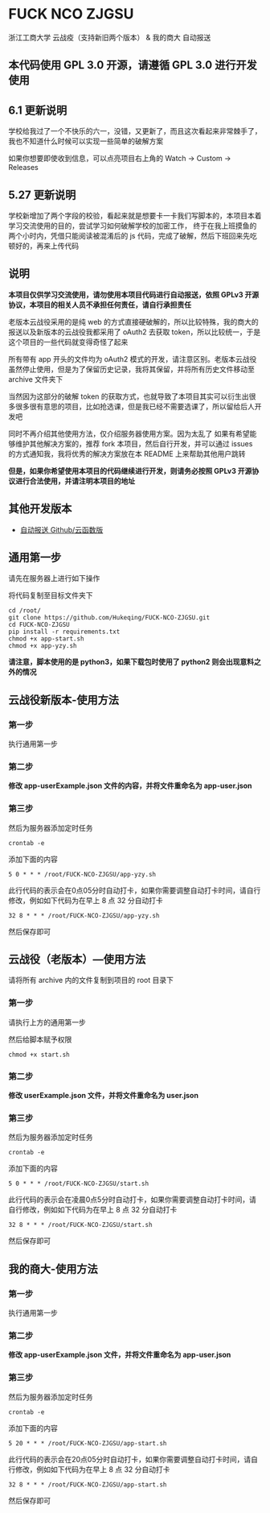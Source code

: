 # FUCK NCO ZJGSU

浙江工商大学 云战疫（支持新旧两个版本） & 我的商大 自动报送

## 本代码使用 GPL 3.0 开源，请遵循 GPL 3.0 进行开发使用

## 6.1 更新说明

学校给我过了一个不快乐的六一，没错，又更新了，而且这次看起来非常棘手了，我也不知道什么时候可以实现一些简单的破解方案

如果你想要即使收到信息，可以点亮项目右上角的 Watch -> Custom -> Releases

## 5.27 更新说明

学校新增加了两个字段的校验，看起来就是想要卡一卡我们写脚本的，本项目本着学习交流使用的目的，尝试学习如何破解学校的加密工作，
终于在我上班摸鱼的两个小时内，凭借只能阅读被混淆后的 js 代码，完成了破解，然后下班回来先吃顿好的，再来上传代码

## 说明

**本项目仅供学习交流使用，请勿使用本项目代码进行自动报送，依照 GPLv3 开源协议，本项目的相关人员不承担任何责任，请自行承担责任**

老版本云战役采用的是纯 web 的方式直接硬破解的，所以比较特殊，我的商大的报送以及新版本的云战役我都采用了 oAuth2 去获取 token，所以比较统一，于是这个项目的一些代码就变得奇怪了起来

所有带有 app 开头的文件均为 oAuth2 模式的开发，请注意区别。老版本云战役虽然停止使用，但是为了保留历史记录，我将其保留，并将所有历史文件移动至 archive 文件夹下

当然因为这部分的破解 token 的获取方式，也就导致了本项目其实可以衍生出很多很多很有意思的项目，比如抢选课，但是我已经不需要选课了，所以留给后人开发吧

同时不再介绍其他使用方法，仅介绍服务器使用方案。因为太乱了 如果有希望能够维护其他解决方案的，推荐 fork 本项目，然后自行开发，并可以通过 issues 的方式通知我，我将优秀的解决方案放在本 README 上来帮助其他用户跳转

**但是，如果你希望使用本项目的代码继续进行开发，则请务必按照 GPLv3 开源协议进行合法使用，并请注明本项目的地址**

## 其他开发版本

 - [自动报送 Github/云函数版](https://github.com/yujianke100/AUTO-FUCK-NCO-ZJGSU)

## 通用第一步

请先在服务器上进行如下操作

将代码复制至目标文件夹下

```shell script
cd /root/
git clone https://github.com/Hukeqing/FUCK-NCO-ZJGSU.git
cd FUCK-NCO-ZJGSU
pip install -r requirements.txt
chmod +x app-start.sh
chmod +x app-yzy.sh
```
**请注意，脚本使用的是 python3，如果下载包时使用了 python2 则会出现意料之外的情况**

## 云战役新版本-使用方法

### 第一步

执行通用第一步

### 第二步

**修改 app-userExample.json 文件的内容，并将文件重命名为 app-user.json**

### 第三步
然后为服务器添加定时任务
```shell script
crontab -e
```

添加下面的内容
```shell script
5 0 * * * /root/FUCK-NCO-ZJGSU/app-yzy.sh
```
此行代码的表示会在0点05分时自动打卡，如果你需要调整自动打卡时间，请自行修改，例如如下代码为在早上 8 点 32 分自动打卡
```shell script
32 8 * * * /root/FUCK-NCO-ZJGSU/app-yzy.sh
```

然后保存即可

## 云战役（老版本）—使用方法

请将所有 archive 内的文件复制到项目的 root 目录下

### 第一步

请执行上方的通用第一步

然后给脚本赋予权限

```shell
chmod +x start.sh
```

### 第二步

**修改 userExample.json 文件，并将文件重命名为 user.json**

### 第三步
然后为服务器添加定时任务
```shell script
crontab -e
```

添加下面的内容
```shell script
5 0 * * * /root/FUCK-NCO-ZJGSU/start.sh
```
此行代码的表示会在凌晨0点5分时自动打卡，如果你需要调整自动打卡时间，请自行修改，例如如下代码为在早上 8 点 32 分自动打卡
```shell script
32 8 * * * /root/FUCK-NCO-ZJGSU/start.sh
```

然后保存即可

## 我的商大-使用方法

### 第一步

执行通用第一步

### 第二步

**修改 app-userExample.json 文件，并将文件重命名为 app-user.json**

### 第三步
然后为服务器添加定时任务
```shell script
crontab -e
```

添加下面的内容
```shell script
5 20 * * * /root/FUCK-NCO-ZJGSU/app-start.sh
```
此行代码的表示会在20点05分时自动打卡，如果你需要调整自动打卡时间，请自行修改，例如如下代码为在早上 8 点 32 分自动打卡
```shell script
32 8 * * * /root/FUCK-NCO-ZJGSU/app-start.sh
```

然后保存即可

